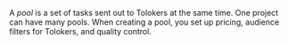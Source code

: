 
A _pool_ is a set of tasks sent out to Tolokers at the same time. One project can have many pools. When creating a pool, you set up pricing, audience filters for Tolokers, and quality control.
